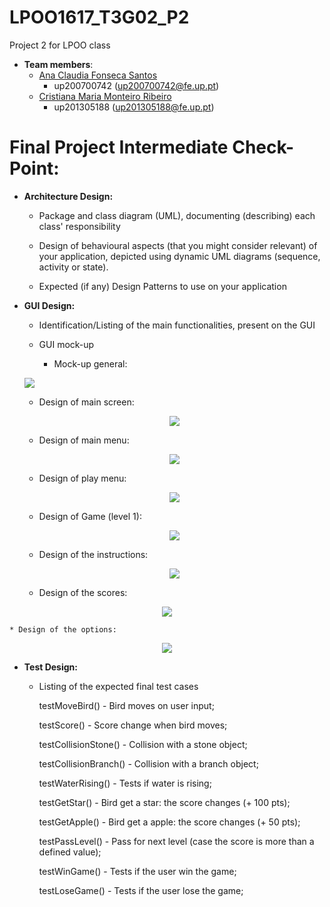 # LPOO1617_T3G02_P2
Project 2 for LPOO class

* **Team members**:
   * [Ana Claudia Fonseca Santos](https://github.com/anaezes) 
      * up200700742 (up200700742@fe.up.pt)
   * [Cristiana Maria Monteiro Ribeiro](https://github.com/311-311) 
      * up201305188 (up201305188@fe.up.pt)
      
      
# Final Project Intermediate Check-Point:

* **Architecture Design:**
  * Package and class diagram (UML), documenting (describing) each class' responsibility
  
  * Design of behavioural aspects (that you might consider relevant) of your application, depicted using dynamic UML diagrams (sequence, activity or state).
  
  * Expected (if any) Design Patterns to use on your application


* **GUI Design:**
  * Identification/Listing of the main functionalities, present on the GUI
  
  * GUI mock-up
  
    * Mock-up general:
 
  ![](https://github.com/anaezes/LPOO1617_T3G02_P2/blob/master/prj_images/final.png)
  
  
    * Design of main screen:
    
    <p align="center"> <img src="prj_images/init.png"> </p>
  
    * Design of main menu:
    
  <p align="center"> <img src="prj_images/mainMenu.png"> </p>
 
    * Design of play menu:
    
   <p align="center"> <img src="prj_images/gameMenu.png"> </p>
   
    * Design of Game (level 1):
    
  <p align="center"> <img src="prj_images/game.png"> </p>
  
  
    * Design of the instructions:
    
  <p align="center"> <img src="prj_images/instructions.png"> </p>
  
  
    * Design of the scores:
    
 <p align="center"> <img src="prj_images/scores.png"> </p>
  
  
    * Design of the options:
    
 <p align="center"> <img src="prj_images/options.png"> </p>
  

* **Test Design:**
  * Listing of the expected final test cases
  
      testMoveBird() - Bird moves on user input;
      
      testScore() - Score change when bird moves;
      
      testCollisionStone() - Collision with a stone object;
      
      testCollisionBranch() - Collision with a branch object;
      
      testWaterRising() - Tests if water is rising;
      
      testGetStar() - Bird get a star: the score changes (+ 100 pts);
      
      testGetApple() - Bird get a apple: the score changes (+ 50 pts);
      
      testPassLevel() - Pass for next level (case the score is more than a defined value);
      
      testWinGame() - Tests if the user win the game;
      
      testLoseGame() - Tests if the user lose the game;
